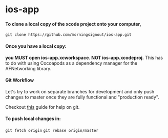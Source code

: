# ios-app

#### To clone a local copy of the xcode project onto your computer,
`git clone https://github.com/morningsignout/ios-app.git`


#### Once you have a local copy:
**you MUST open ios-app.xcworkspace**. **NOT ios-app.xcodeproj.** This has to do with using Cocoapods as a dependency manager for the AFNetworking library.


#### Git Workflow
Let's try to work on separate branches for development and only push changes to master once they are fully functional and "production ready".

Checkout [this](http://rogerdudler.github.io/git-guide/) guide for help on git. 

#### To push local changes in:
`git fetch origin`
`git rebase origin/master`
